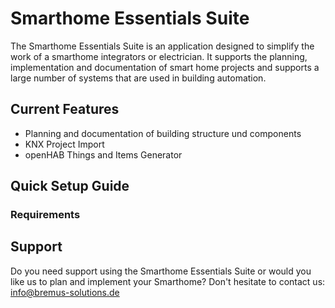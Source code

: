 # Smarthome Essentials Suite

The Smarthome Essentials Suite is an application designed to simplify the work of a smarthome integrators or electrician. It supports the planning, implementation and documentation of smart home projects and supports a large number of systems that are used in building automation.

## Current Features

- Planning and documentation of building structure und components
- KNX Project Import
- openHAB Things and Items Generator

## Quick Setup Guide

### Requirements

## Support

Do you need support using the Smarthome Essentials Suite or would you like us to plan and implement your Smarthome? Don't hesitate to contact us: info@bremus-solutions.de
